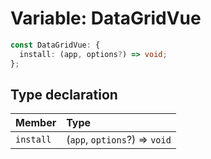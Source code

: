 # Variable: DataGridVue

```ts
const DataGridVue: {
  install: (app, options?) => void;
};
```

## Type declaration

| Member | Type |
| :------ | :------ |
| `install` | (`app`, `options`?) => `void` |
